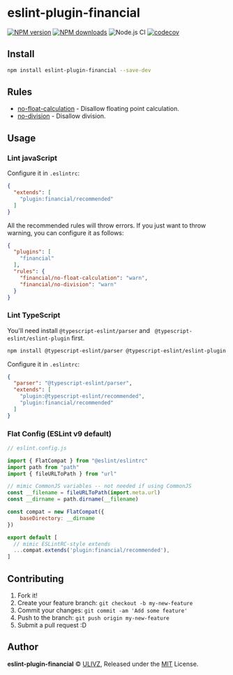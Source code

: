 # eslint-plugin-financial

[![NPM version](https://img.shields.io/npm/v/eslint-plugin-financial.svg?style=flat)](https://npmjs.com/package/eslint-plugin-financial) [![NPM downloads](https://img.shields.io/npm/dm/eslint-plugin-financial.svg?style=flat)](https://npmjs.com/package/eslint-plugin-financial) ![Node.js CI](https://github.com/rich-lab/eslint-plugin-financial/workflows/Node.js%20CI/badge.svg) [![codecov](https://codecov.io/gh/rich-lab/eslint-plugin-financial/branch/master/graph/badge.svg)](https://codecov.io/gh/rich-lab/eslint-plugin-financial)


## Install

```bash
npm install eslint-plugin-financial --save-dev
```

## Rules

- [no-float-calculation](https://github.com/ulivz/eslint-plugin-financial/blob/master/docs/rules/no-float-calculation.md) - Disallow floating point calculation.
- [no-division](https://github.com/ulivz/eslint-plugin-financial/blob/master/docs/rules/no-division.md) - Disallow division.

## Usage

### Lint javaScript

Configure it in `.eslintrc`:

```json
{
  "extends": [
    "plugin:financial/recommended"
  ]
}
```

All the recommended rules will throw errors. If you just want to throw warning, you can configure it as follows:

```json
{
  "plugins": [
    "financial"
  ],
  "rules": {
    "financial/no-float-calculation": "warn",
    "financial/no-division": "warn"
  }
}
```

### Lint TypeScript

You'll need install `@typescript-eslint/parser` and ` @typescript-eslint/eslint-plugin` first.

```bash
npm install @typescript-eslint/parser @typescript-eslint/eslint-plugin -D
```

Configure it in `.eslintrc`:

```json
{
  "parser": "@typescript-eslint/parser",
  "extends": [
    "plugin:@typescript-eslint/recommended",
    "plugin:financial/recommended"
  ]
}
```

### Flat Config (ESLint v9 default)

```js
// eslint.config.js

import { FlatCompat } from "@eslint/eslintrc"
import path from "path"
import { fileURLToPath } from "url"

// mimic CommonJS variables -- not needed if using CommonJS
const __filename = fileURLToPath(import.meta.url)
const __dirname = path.dirname(__filename)

const compat = new FlatCompat({
    baseDirectory: __dirname
})

export default [
  // mimic ESLintRC-style extends
  ...compat.extends('plugin:financial/recommended'),
]
```

## Contributing

1. Fork it!
2. Create your feature branch: `git checkout -b my-new-feature`
3. Commit your changes: `git commit -am 'Add some feature'`
4. Push to the branch: `git push origin my-new-feature`
5. Submit a pull request :D


## Author

**eslint-plugin-financial** © [ULIVZ](https://github.com/ulivz), Released under the [MIT](./LICENSE) License.<br>

